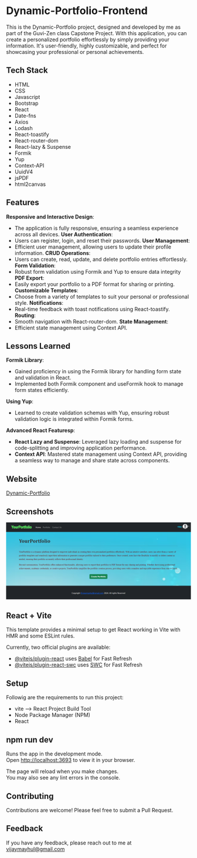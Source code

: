 
# Dynamic-Portfolio-Frontend

This is the Dynamic-Portfolio project, designed and developed by me as part of the Guvi-Zen class Capstone Project. With this application, you can create a personalized portfolio effortlessly by simply providing your information. It's user-friendly, highly customizable, and perfect for showcasing your professional or personal achievements.

## Tech Stack

- HTML
- CSS
- Javascript
- Bootstrap
- React
- Date-fns
- Axios
- Lodash
- React-toastify
- React-router-dom
- React-lazy & Suspense
- Formik
- Yup
- Context-API
- UuidV4
- jsPDF
- html2canvas

## Features

<b>Responsive and Interactive Design</b>: 
- The application is fully responsive, ensuring a seamless experience across all devices.
<b>User Authentication</b>:
- Users can register, login, and reset their passwords.
<b>User Management</b>:
- Efficient user management, allowing users to update their profile information.
<b>CRUD Operations</b>:
- Users can create, read, update, and delete portfolio entries effortlessly.
<b>Form Validation</b>:
- Robust form validation using Formik and Yup to ensure data integrity
<b>PDF Export</b>:
- Easily export your portfolio to a PDF format for sharing or printing.
<b>Customizable Templates</b>:
- Choose from a variety of templates to suit your personal or professional style.
<b>Notifications</b>:
- Real-time feedback with toast notifications using React-toastify.
<b>Routing</b>:
- Smooth navigation with React-router-dom.
<b>State Management</b>:
- Efficient state management using Context API.


## Lessons Learned

<b>Formik Library</b>: 
- Gained proficiency in using the Formik library for handling form state and validation in React.
- Implemented both Formik component and useFormik hook to manage form states efficiently.
  
<b>Using Yup</b>: 
- Learned to create validation schemas with Yup, ensuring robust validation logic is integrated within Formik forms.

<b>Advanced React Featuresp</b>: 
- <b>React Lazy and Suspense</b>: Leveraged lazy loading and suspense for code-splitting and improving application performance.
- <b>Context API</b>: Mastered state management using Context API, providing a seamless way to manage and share state across components.
 

## Website

[Dynamic-Portfolio](https://vijays-dynamic-portfolio.netlify.app/)


## Screenshots

![App Screenshot](./public/Images/demo.png)


## React + Vite

This template provides a minimal setup to get React working in Vite with HMR and some ESLint rules.

Currently, two official plugins are available:

- [@vitejs/plugin-react](https://github.com/vitejs/vite-plugin-react/blob/main/packages/plugin-react/README.md) uses [Babel](https://babeljs.io/) for Fast Refresh
- [@vitejs/plugin-react-swc](https://github.com/vitejs/vite-plugin-react-swc) uses [SWC](https://swc.rs/) for Fast Refresh


## Setup

Followig are the requirements to run this project:
- vite --> React Project Build Tool
- Node Package Manager (NPM)
- React

## npm run dev

Runs the app in the development mode.\
Open [http://localhost:3693](http://localhost:3693) to view it in your browser.

The page will reload when you make changes.\
You may also see any lint errors in the console.

## Contributing

Contributions are welcome! Please feel free to submit a Pull Request.

## Feedback

If you have any feedback, please reach out to me at vijaymayhul@gmail.com


